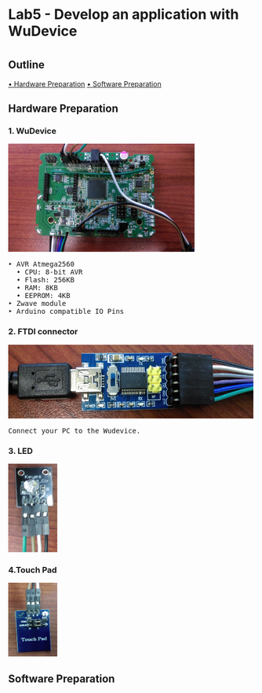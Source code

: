 <h1>Lab5 - Develop an application with WuDevice<h1>
<h2>Outline</h2>
<a href="https://github.com/KuangChih/Design-for-IoT-Middleware/blob/master/Lab5/README.md#hardware-preparation">• Hardware Preparation</a>
<a href="https://github.com/KuangChih/Design-for-IoT-Middleware/blob/master/Lab5/README.md#software-preparation">• Software Preparation</a>
<h2>Hardware Preparation</h2>
<h3>1. WuDevice</h3>
<img src="https://github.com/KuangChih/Design-for-IoT-Middleware/blob/master/Lab5/WuDevice.jpg" width="380" height="220">
<pre>‣ AVR Atmega2560
  • CPU: 8-bit AVR
  • Flash: 256KB
  • RAM: 8KB
  • EEPROM: 4KB
‣ Zwave module
‣ Arduino compatible IO Pins
</pre>
<h3>2. FTDI connector</h3>
<img src="https://github.com/KuangChih/Design-for-IoT-Middleware/blob/master/Lab5/FTDI%20connector.jpg" width="500" height="150">
<pre>Connect your PC to the Wudevice.</pre>
<h3>3. LED</h3>
<img src="https://github.com/KuangChih/Design-for-IoT-Middleware/blob/master/Lab5/LED.jpg"  width="100" height="180">
<h3>4.Touch Pad</h3>
<img src="https://github.com/KuangChih/Design-for-IoT-Middleware/blob/master/Lab5/Touch%20Pad.jpg"  width="100" height="150">
<h2>Software Preparation</h2>
